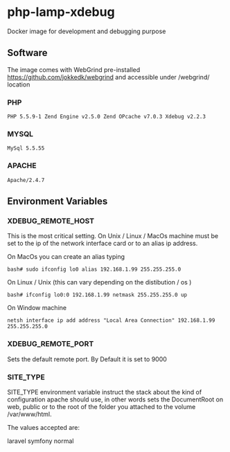 # php-lamp-xdebug
Docker image for development and debugging purpose

## Software ##
The image comes  with WebGrind pre-installed <https://github.com/jokkedk/webgrind> and accessible under /webgrind/ location
### PHP ###

`PHP 5.5.9-1
Zend Engine v2.5.0
Zend OPcache v7.0.3
Xdebug v2.2.3`

### MYSQL ###

`MySql 5.5.55`

### APACHE ###

`Apache/2.4.7`

## Environment Variables ##

### XDEBUG_REMOTE_HOST ###

This is the most critical setting.
On Unix / Linux / MacOs machine must be set to the ip of the network interface card or to an alias ip address.

On MacOs you can create an alias typing

`bash# sudo ifconfig lo0 alias 192.168.1.99 255.255.255.0`

On Linux / Unix (this can vary depending on the distibution / os )

`bash# ifconfig lo0:0 192.168.1.99 netmask 255.255.255.0 up`

On Window machine 

`netsh interface ip add address "Local Area Connection" 192.168.1.99 255.255.255.0`

### XDEBUG_REMOTE_PORT ###

Sets the default remote port. By Default it is set to 9000

### SITE_TYPE ###

SITE_TYPE environment variable instruct the stack  about the kind of configuration apache should use, in other words sets the DocumentRoot on web,  public or to the root of the folder you attached to the volume  /var/www/html.

The values accepted are:

laravel
symfony
normal


